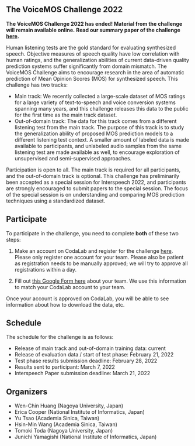 ## The VoiceMOS Challenge 2022

**The VoiceMOS Challenge 2022 has ended!  Material from the challenge will remain available online.**
**Read our summary paper of the challenge [here](https://arxiv.org/abs/2203.11389).**

Human listening tests are the gold standard for evaluating synthesized speech.  Objective measures of speech quality have low correlation with human ratings, and the generalization abilities of current data-driven quality prediction systems suffer significantly from domain mismatch.  The VoiceMOS Challenge aims to encourage research in the area of automatic prediction of Mean Opinion Scores (MOS) for synthesized speech.   This challenge has two tracks:

 * Main track: We recently collected a large-scale dataset of MOS ratings for a large variety of text-to-speech and voice conversion systems spanning many years, and this challenge releases this data to the public for the first time as the main track dataset.
 * Out-of-domain track: The data for this track comes from a different listening test from the main track.  The purpose of this track is to study the generalization ability of proposed MOS prediction models to a different listening test context.  A smaller amount of labeled data is made available to participants, and unlabeled audio samples from the same listening test are made available as well, to encourage exploration of unsupervised and semi-supervised approaches.

Participation is open to all.  The main track is required for all participants, and the out-of-domain track is optional.  This challenge has preliminarily been accepted as a special session for Interspeech 2022, and participants are strongly encouraged to submit papers to the special session.  The focus of the special session is on understanding and comparing MOS prediction techniques using a standardized dataset.

## Participate

To participate in the challenge, you need to complete **both** of these two steps:

1. Make an account on CodaLab and register for the challenge [here](https://codalab.lisn.upsaclay.fr/competitions/695).  Please only register one account for your team.  Please also be patient as registration needs to be manually approved; we will try to approve all registrations within a day.

2. Fill out [this Google Form here](https://docs.google.com/forms/d/e/1FAIpQLSfvXt5hLRmiICN2SwmInWAAStgCtwC6a8XyzITZ6bt-2gt1HQ/viewform) about your team.
  We use this information to match your CodaLab account to your team.
  
Once your account is approved on CodaLab, you will be able to see information about how to download the data, etc.

## Schedule

The schedule for the challenge is as follows:

* Release of main track and out-of-domain training data: current
* Release of evaluation data / start of test phase: February 21, 2022
* Test phase results submission deadline: February 28, 2022
* Results sent to participant: March 7, 2022
* Interspeech Paper submission deadline: March 21, 2022

## Organizers

* Wen-Chin Huang (Nagoya University, Japan)
* Erica Cooper (National Institute of Informatics, Japan)
* Yu Tsao (Academia Sinica, Taiwan)
* Hsin-Min Wang (Academia Sinica, Taiwan)
* Tomoki Toda (Nagoya University, Japan)
* Junichi Yamagishi (National Institute of Informatics, Japan)

